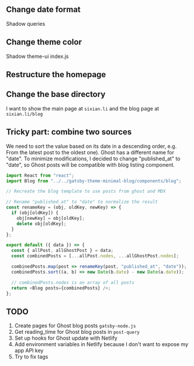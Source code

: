 ## Change date format

Shadow queries

## Change theme color

Shadow theme-ui index.js

## Restructure the homepage

## Change the base directory

I want to show the main page at `sixian.li` and the blog page at `sixian.li/blog`

## Tricky part: combine two sources

We need to sort the value based on its date in a descending order, e.g. From the latest post to the oldest one).
Ghost has a different name for "date". To minimize modifications, I decided to change "published_at" to "date", so Ghost posts will be compatible with blog listing component.

```javascript
import React from "react";
import Blog from "../../gatsby-theme-minimal-blog/components/blog";

// Recreate the blog template to use posts from ghost and MDX

// Rename "published_at" to "date" to normalize the result
const renameKey = (obj, oldKey, newKey) => {
  if (obj[oldKey]) {
    obj[newKey] = obj[oldKey];
    delete obj[oldKey];
  }
};

export default ({ data }) => {
  const { allPost, allGhostPost } = data;
  const combinedPosts = [...allPost.nodes, ...allGhostPost.nodes];

  combinedPosts.map(post => renameKey(post, "published_at", "date"));
  combinedPosts.sort((a, b) => new Date(b.date) - new Date(a.date));

  // combinedPosts.nodes is an array of all posts
  return <Blog posts={combinedPosts} />;
};
```

## TODO

1. Create pages for Ghost blog posts `gatsby-node.js`
2. Get reading_time for Ghost blog posts in `post-query`
3. Set up hooks for Ghost update with Netlify
4. Add environment variables in Netlify because I don't want to expose my app API key
5. Try to fix tags
